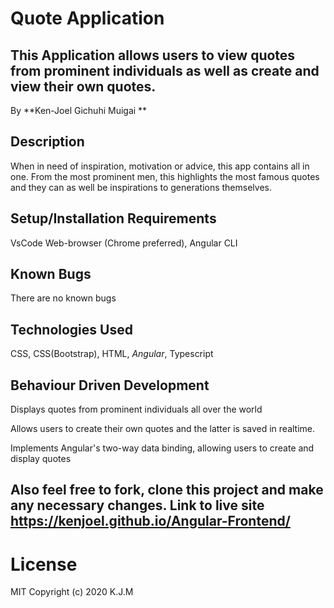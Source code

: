 # Quote Application
This Application allows users to view quotes from prominent individuals as well as create and view their own quotes.
---
By **Ken-Joel Gichuhi Muigai **

## Description

When in need of inspiration, motivation or advice, this app contains all in one. From the most prominent men, this highlights the most famous quotes and they can as well be inspirations to generations themselves.

## Setup/Installation Requirements

VsCode
Web-browser (Chrome preferred),
Angular CLI

## Known Bugs

There are no known bugs

## Technologies Used

CSS, CSS(Bootstrap), HTML, *Angular*, Typescript

## Behaviour Driven Development
Displays quotes from prominent individuals all over the world

Allows users to create their own quotes and the latter is saved in realtime.

Implements Angular's two-way data binding, allowing users to create and display quotes


Also feel free to fork, clone this project and make any necessary changes.
Link to live site
https://kenjoel.github.io/Angular-Frontend/
---
# License
MIT Copyright (c) 2020 K.J.M
